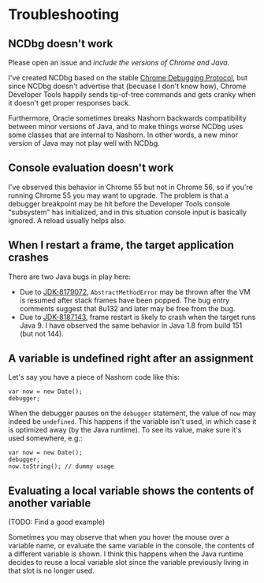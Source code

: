 # Troubleshooting

## NCDbg doesn't work

Please open an issue and _include the versions of Chrome and Java_.

I've created NCDbg based on the stable
[Chrome Debugging Protocol](https://chromedevtools.github.io/debugger-protocol-viewer/1-2/), but since
NCDbg doesn't advertise that (becuase I don't know how), Chrome Developer Tools happily sends tip-of-tree
commands and gets cranky when it doesn't get proper responses back.

Furthermore, Oracle sometimes breaks Nashorn backwards compatibility between minor versions of Java, and
to make things worse NCDbg uses some classes that are internal to Nashorn. In other words, a new minor version
of Java may not play well with NCDbg.

## Console evaluation doesn't work

I've observed this behavior in Chrome 55 but not in Chrome 56, so if you're running Chrome 55 you
may want to upgrade. The problem is that a debugger breakpoint may be hit before the Developer Tools console 
"subsystem" has initialized, and in this situation console input is basically ignored. A reload usually
helps also.

## When I restart a frame, the target application crashes

There are two Java bugs in play here:

* Due to [JDK-8179072](http://bugs.java.com/bugdatabase/view_bug.do?bug_id=JDK-8179072),
`AbstractMethodError` may be thrown after the VM is resumed after stack frames have been popped. The bug entry
comments suggest that 8u132 and later may be free from the bug.
* Due to [JDK-8187143](http://bugs.java.com/bugdatabase/view_bug.do?bug_id=JDK-8187143), frame restart
  is likely to crash when the target runs Java 9. I have observed the same behavior in Java 1.8 from
  build 151 (but not 144).

## A variable is undefined right after an assignment

Let's say you have a piece of Nashorn code like this:

    var now = new Date();
    debugger;

When the debugger pauses on the `debugger` statement, the value of `now` may
indeed be `undefined`. This happens if the variable isn't used, in which case
it is optimized away (by the Java runtime). To see its value, make sure it's used somewhere, e.g.:

    var now = new Date();
    debugger;
    now.toString(); // dummy usage

## Evaluating a local variable shows the contents of another variable

(TODO: Find a good example)

Sometimes you may observe that when you hover the mouse over a variable name, or evaluate the
same variable in the console, the contents of a different variable is shown. I think this
happens when the Java runtime decides to reuse a local variable slot since the variable
previously living in that slot is no longer used.